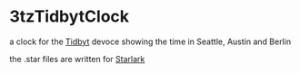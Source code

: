 
# 3tzTidbytClock

a clock for the [Tidbyt](https://tidbyt.com/) devoce showing the time in Seattle, Austin and Berlin

the .star files are written for [Starlark](https://github.com/bazelbuild/starlark/blob/master/spec.md)
